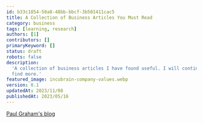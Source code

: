 ```yaml
---
id: b33c1854-50a8-48bb-bbcf-3b501411cac5
title: A Collection of Business Articles You Must Read
category: business
tags: [learning, research]
authors: [1]
contributors: []
primaryKeyword: []
status: draft
robots: false
description:
  'A collection of business articles I have found useful. I will continue to add to this list as I
  find more.'
featured_image: incubrain-company-values.webp
version: 0.1
updatedAt: 2023/11/08
publishedAt: 2023/05/16
---
```


[Paul Graham's blog](http://paulgraham.com/articles.html)
